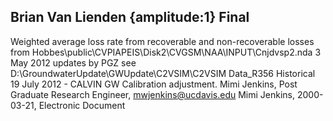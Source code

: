 ## Brian Van Lienden {amplitude:1} Final
Weighted average loss rate from recoverable and non-recoverable losses from Hobbes\public\CVPIAPEIS\Disk2\CVGSM\NAA\INPUT\Cnjdvsp2.nda    3 May 2012 updates by PGZ see D:\GroundwaterUpdate\GWUpdate\C2VSIM\C2VSIM Data_R356 Historical              19 July 2012 - CALVIN GW Calibration adjustment.
Mimi Jenkins, Post Graduate Research Engineer, mwjenkins@ucdavis.edu
Mimi Jenkins, 2000-03-21, Electronic Document
